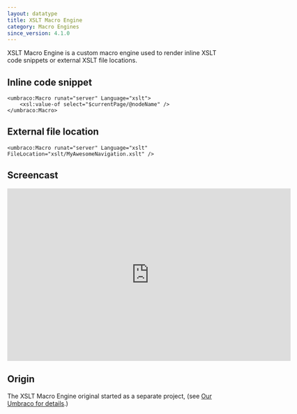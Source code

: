 ```yaml
---
layout: datatype
title: XSLT Macro Engine
category: Macro Engines
since_version: 4.1.0
---
```


XSLT Macro Engine is a custom macro engine used to render inline XSLT code snippets or external XSLT file locations.

## Inline code snippet

	<umbraco:Macro runat="server" Language="xslt">
		<xsl:value-of select="$currentPage/@nodeName" />
	</umbraco:Macro>

## External file location

	<umbraco:Macro runat="server" Language="xslt" FileLocation="xslt/MyAwesomeNavigation.xslt" />


## Screencast

<iframe src="http://www.screenr.com/embed/Rf9" width="650" height="396" frameborder="0"></iframe>


## Origin

The XSLT Macro Engine original started as a separate project, (see [Our Umbraco for details](http://our.umbraco.org/projects/backoffice-extensions/xslt-macro-engine).)

